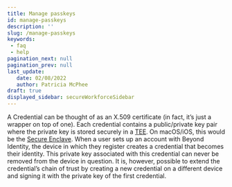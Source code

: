 ```yaml
---
title: Manage passkeys
id: manage-passkeys
description: ''
slug: /manage-passkeys 
keywords: 
 - faq
 - help
pagination_next: null
pagination_prev: null
last_update: 
   date: 02/08/2022
   author: Patricia McPhee
draft: true
displayed_sidebar: secureWorkforceSidebar
---
```


A Credential can be thought of as an X.509 certificate (in fact, it’s just a wrapper on top of one). Each credential contains a public/private key pair where the private key is stored securely in a [TEE](https://en.wikipedia.org/wiki/Trusted_execution_environment). On macOS/iOS, this would be the [Secure Enclave](https://support.apple.com/guide/security/secure-enclave-sec59b0b31ff/web). When a user sets up an account with Beyond Identity, the device in which they register creates a credential that becomes their identity. This private key associated with this credential can never be removed from the device in question. It is, however, possible to extend the credential’s chain of trust by creating a new credential on a different device and signing it with the private key of the first credential.